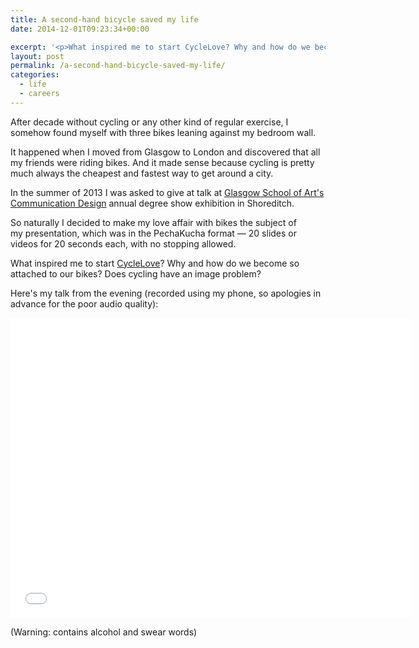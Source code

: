 ```yaml
---
title: A second-hand bicycle saved my life
date: 2014-12-01T09:23:34+00:00

excerpt: '<p>What inspired me to start CycleLove? Why and how do we become so attached to our bikes? Does cycling have an image problem? All topics touched on in a short talk I made in 2013.</p>'
layout: post
permalink: /a-second-hand-bicycle-saved-my-life/
categories:
  - life
  - careers
---
```

<p>After decade without cycling or any other kind of regular exercise, I somehow found myself with three bikes leaning against my bedroom wall.</p><p>It happened when I moved from Glasgow to London and discovered that all my friends were riding bikes. And it made sense because cycling is pretty much always the cheapest and fastest way to get around a city.</p><p>In the summer of 2013 I was asked to give at talk at <a href="http://www.gsa.ac.uk/study/undergraduate-degrees/communication-design/">Glasgow School of Art's Communication Design</a>&nbsp;annual degree show exhibition in Shoreditch.</p><p>So naturally I decided to make my love affair with bikes the subject of my&nbsp;presentation, which was in the PechaKucha format — 20 slides or videos for 20 seconds&nbsp;each, with no stopping allowed.</p><p>What inspired me to start <a href="http://cyclelove.cc/">CycleLove</a>? Why and how do we become so attached to our bikes? Does cycling have an image problem?</p><p>Here's my talk from the evening (recorded using my phone, so apologies in advance for the poor audio quality):</p>

   <iframe src="//www.youtube.com/embed/ZLjkCpaGmKs?wmode=opaque&amp;enablejsapi=1" height="480" width="640" scrolling="no" frameborder="0" allowfullscreen="">
</iframe>

<p>(Warning: contains alcohol and swear words)</p>
